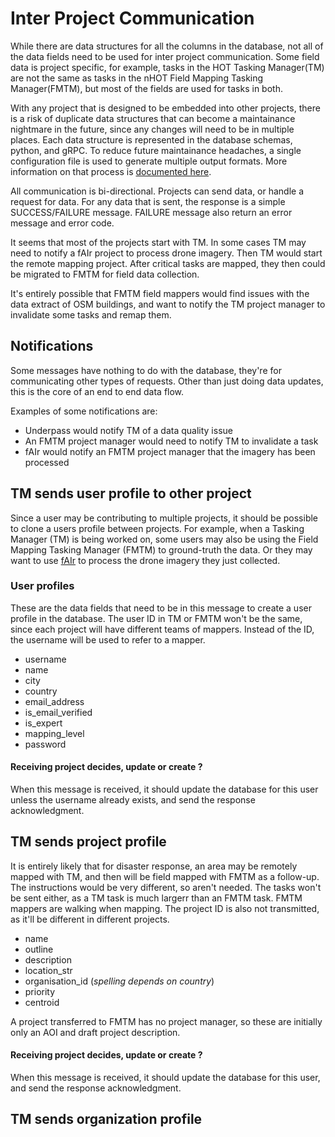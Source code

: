 # Inter Project Communication

While there are data structures for all the columns in the database,
not all of the data fields need to be used for inter project
communication. Some field data is project specific, for example, tasks
in the HOT Tasking Manager(TM) are not the same as tasks in 
the nHOT Field Mapping Tasking Manager(FMTM), but most of the fields
are used for tasks in both.

With any project that is designed to be embedded into other projects,
there is a risk of duplicate data structures that can become a
maintainance nightmare in the future, since any changes will need to
be in multiple places. Each data structure is represented in the
database schemas, python, and gRPC. To reduce future maintainance
headaches, a single configuration file is used to generate multiple
output formats. More information on that process is [documented
here](configuring).

All communication is bi-directional. Projects can send data, or handle
a request for data. For any data that is sent, the response is a
simple SUCCESS/FAILURE message. FAILURE message also return an error
message and error code.

It seems that most of the projects start with TM. In some cases TM may
need to notify a fAIr project to process drone imagery. Then TM would
start the remote mapping project. After critical tasks are mapped,
they then could be migrated to FMTM for field data collection.

It's entirely possible that FMTM field mappers would find issues
with the data extract of OSM buildings, and want to notify the TM
project manager to invalidate some tasks and remap them.

## Notifications

Some messages have nothing to do with the database, they're for
communicating other types of requests. Other than just doing data
updates, this is the core of an end to end data flow.

Examples of some notifications are:

* Underpass would notify TM of a data quality issue
* An FMTM project manager would need to notify TM to invalidate a
  task
* fAIr would notify an FMTM project manager that the imagery has been
  processed

## TM sends user profile to other project

Since a user may be contributing to multiple projects, it should be
possible to clone a users profile between projects. For example, when
a Tasking Manager (TM) is being worked on, some users may also be
using the Field Mapping Tasking Manager (FMTM) to ground-truth the
data. Or they may want to use [fAIr](https://github.com/hotosm/fAIr)
to process the drone imagery they just collected.

### User profiles

These are the data fields that need to be in this message to create a
user profile in the database. The user ID in TM or FMTM won't be the
same, since each project will have different teams of mappers. Instead
of the ID, the username will be used to refer to a mapper.

* username
* name
* city
* country
* email_address
* is_email_verified
* is_expert
* mapping_level 
* password

#### Receiving project decides, update or create ?

When this message is received, it should update the database for this
user unless the username already exists, and send the response
acknowledgment.

## TM sends project profile

It is entirely likely that for disaster response, an area may be
remotely mapped with TM, and then will be field mapped with FMTM as a 
follow-up. The instructions would be very different, so aren't
needed. The tasks won't be sent either, as a TM task is much largerr
than an FMTM task. FMTM mappers are walking when mapping. The project
ID is also not transmitted, as it'll be different in different
projects.

* name
* outline
* description
* location_str
* organisation_id (*spelling depends on country*)
* priority
* centroid

A project transferred to FMTM has no project manager, so these are
initially only an AOI and draft project description.

#### Receiving project decides, update or create ?

When this message is received, it should update the database for this
user, and send the response acknowledgment.

## TM sends organization profile

